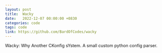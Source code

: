 ```yaml
---
layout: post
title:  Wacky
date:   2022-12-07 00:00:00 +0830
categories: code
tags: code
link: https://github.com/BardOfCodes/wacky
---
```


Wacky: Why Another CKonfig sYstem. A small custom python config parser.